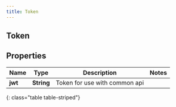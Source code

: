 ```yaml
---
title: Token
---
```

## Token

## Properties

|Name | Type | Description | Notes|
|------------ | ------------- | ------------- | -------------|
| **jwt** | **String** | Token for use with common api | |
{: class="table table-striped"}


